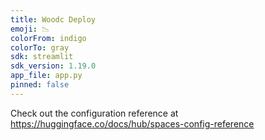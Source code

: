 ```yaml
---
title: Woodc Deploy
emoji: 📉
colorFrom: indigo
colorTo: gray
sdk: streamlit
sdk_version: 1.19.0
app_file: app.py
pinned: false
---
```


Check out the configuration reference at https://huggingface.co/docs/hub/spaces-config-reference
